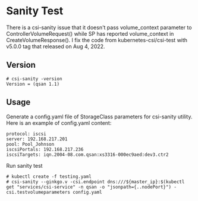 # Sanity Test
There is a csi-sanity issue that it doesn't pass volume_context parameter to ControllerVolumeRequest() while SP has reported volume_context in CreateVolumeResponse().
I fix the code from kubernetes-csi/csi-test with v5.0.0 tag that released on Aug 4, 2022.

## Version
```
# csi-sanity -version
Version = (qsan 1.1)
```

## Usage
Generate a config.yaml file of StorageClass parameters for csi-sanity utility. Here is an example of config.yaml content:
```
protocol: iscsi
server: 192.168.217.201
pool: Pool_Johnson
iscsiPortals: 192.168.217.236
iscsiTargets: iqn.2004-08.com.qsan:xs3316-000ec9aed:dev3.ctr2
```

Run sanity test
```
# kubectl create -f testing.yaml
# csi-sanity --ginkgo.v -csi.endpoint dns:///${master_ip}:$(kubectl get "services/csi-service" -n qsan -o "jsonpath={..nodePort}") -csi.testvolumeparameters config.yaml
```
